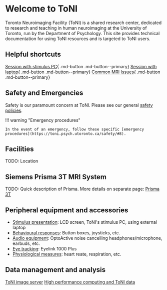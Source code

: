 # Welcome to ToNI

Toronto Neuroimaging Facility (ToNI) is a shared research center, dedicated to research and teaching in human neuroimaging at the University of Toronto, run by the Department of Psychology. This site provides technical documentation for using ToNI resources and is targeted to ToNI users.

## Helpful shortcuts
[Session with stimulus PC](howto_stimPC.md){ .md-button .md-button--primary}
[Session with laptop](howto_laptop.md){ .md-button .md-button--primary}
[Common MRI Issues](common_issues.md){ .md-button .md-button--primary}

## Safety and Emergencies
Safety is our paramount concern at ToNI. Please see our general [safety policies](https://toni.psych.utoronto.ca/safety/). 

!!! warning "Emergency procedures"

    In the event of an emergency, follow these specific [emergency procedures](https://toni.psych.utoronto.ca/safety/#8).

## Facilities
TODO: Location

## Siemens Prisma 3T MRI System
TODO: Quick description of Prisma. More details on separate page: [Prisma 3T](system.md)

## Peripheral equipment and accessories
* [Stimulus presentation](stimulus.md): LCD screen, ToNI's stimulus PC, using external laptop
* [Behavioural responses](responses.md): Button boxes, joysticks, etc.
* [Audio equipment](audio.md): OptoActive noise cancelling headphones/microphone, earbuds, etc.
* [Eye tracking](eyetracking.md): Eyelink 1000 Plus
* [Physiological measures](physio.md): heart reate, respiration, etc.

## Data management and analysis
[ToNI image server](echo.md)
[High performance computing and ToNI data](scinet.md)
